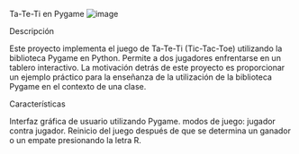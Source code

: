 Ta-Te-Ti en Pygame
![image](https://github.com/AndyMR96/Ta-Te-Ti-Pygame/assets/101228448/87605e15-4df7-4ae0-9fc1-64bbb5c823b3)


Descripción

Este proyecto implementa el juego de Ta-Te-Ti (Tic-Tac-Toe) utilizando la biblioteca Pygame en Python. Permite a dos jugadores enfrentarse en un tablero interactivo.
La motivación detrás de este proyecto es proporcionar un ejemplo práctico para la enseñanza de la utilización de la biblioteca Pygame en el contexto de una clase. 

Características

Interfaz gráfica de usuario utilizando Pygame.
modos de juego: jugador contra jugador.
Reinicio del juego después de que se determina un ganador o un empate presionando la letra R.

